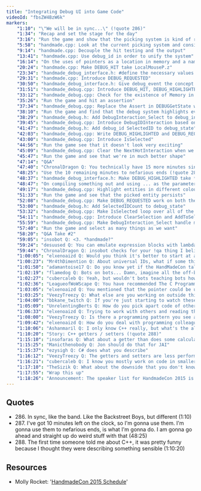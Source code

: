```yaml
---
title: "Integrating Debug UI into Game Code"
videoId: "fbsZW4BzW6k"
markers:
    "1:10": "\"We will be in sync...\" (!quote 286)"
    "1:34": "Recap and set the stage for the day"
    "3:16": "Run the game and show that the picking system is kind of random and janky"
    "5:58": "handmade.cpp: Look at the current picking system and consider what we'd like to do"
    "9:14": "handmade.cpp: Decouple the hit testing and the output"
    "13:41": "handmade.cpp: Use debug_id in order to unify the system"
    "16:14": "On the uses of pointers as a location in memory and a name"
    "20:24": "handmade.cpp: Make DEBUG_HIT take LocalMouseP.z"
    "23:34": "handmade_debug_interface.h: #define the necessary values and implement them"
    "29:31": "handmade.cpp: Introduce DEBUG_REQUESTED"
    "30:50": "handmade_debug_interface.h: Give debug_event the concept of a DebugID"
    "31:51": "handmade_debug.cpp: Introduce DEBUG_HIT, DEBUG_HIGHLIGHTED and DEBUG_REQUESTED"
    "33:12": "handmade_debug.cpp: Check for the existence of Memory in DEBUGGetState"
    "35:26": "Run the game and hit an assertion"
    "37:34": "handmade_debug.cpp: Replace the Assert in DEBUGGetState with a check for DebugState"
    "38:10": "Run the game and find that the debug system highlights everyone"
    "38:29": "handmade_debug.h: Add DebugInteraction_Select to debug_interaction_type"
    "39:45": "handmade_debug.cpp: Introduce DebugIDInteraction based on VarLinkInteraction which takes the Type and ID"
    "41:47": "handmade_debug.h: Add debug_id SelectedID to debug_state"
    "42:03": "handmade_debug.cpp: Write DEBUG_HIGHLIGHTED and DEBUG_REQUESTED"
    "43:00": "handmade_debug.cpp: Introduce IsSelected"
    "44:56": "Run the game see that it doesn't look very exciting"
    "45:09": "handmade_debug.cpp: Clear the NextHotInteraction when we end"
    "45:47": "Run the game and see that we're in much better shape"
    "47:14": "Q&A"
    "47:40": "ChronalDragon Q: You technically have 15 more minutes since we started late"
    "48:25": "Use the 10 remaining minutes to nefarious ends (!quote 287)"
    "48:37": "handmade_debug_interface.h: Make DEBUG_HIGHLIGHTED take *Color"
    "48:47": "On compiling something out and using ... as the parameters"
    "49:17": "handmade_debug.cpp: Highlight entities in different colours"
    "51:33": "Run the game and see that the picked entity persists"
    "52:08": "handmade_debug.cpp: Make DEBUG_REQUESTED work on both the selected and hovered entities"
    "53:00": "handmade_debug.h: Add SelectedIDCount to debug_state"
    "53:32": "handmade_debug.cpp: Make IsSelected loop over all of the SelectedIDCounts"
    "54:11": "handmade_debug.cpp: Introduce ClearSelection and AddToSelection"
    "55:59": "handmade_debug.cpp: Make DebugInteraction_Select handle multiple selections"
    "57:40": "Run the game and select as many things as we want"
    "58:20": "Q&A Take #2"
    "59:05": "insobot Q: <3. *handmade?"
    "59:24": "desuused Q: You can emulate expression blocks with lambdas if you don't mind the craziness of C++11"
    "59:44": "ChronalDragon Q: insobot checks for your !qa thing I believe, yeah"
    "1:00:05": "elxenoaizd Q: Would you think it's better to start at a junior position at a company and then working my way up? Or try to apply for a higher position immediately?"
    "1:00:23": "Mr4thDimention Q: About universal IDs, what if some things want to be identified in the same system, but don't have fixed storage location or conflicts in some other way with the universal uniqueness?"
    "1:01:50": "adamantoise17 Q: Do you know yet if the HandMadeCon talks are going to be streamed and / or recorded?"
    "1:02:19": "flamedog Q: Bots on bots... Damn, imagine all the off-by-one errors"
    "1:02:27": "cubercaleb Q: Yeah, but wouldn't bots teaching bots how to program be the beginning of the singularity?"
    "1:02:36": "LeagueofWoWScape Q: You have recommended The C Programming Language book after watching your introductory series. Are there any other books you would suggest such as proper programming practices or reference books?"
    "1:03:05": "elxenoaizd Q: You mentioned that the pointer could be used as a key and the thing it's pointing to is the value. So do you mean something like this: PairOf X*, X?"
    "1:03:25": "VeezyTreezy Q: What else are you working on outside this project?"
    "1:04:00": "bbkane_twitch Q: If you're just starting to watch these videos and you don't have time to watch them all, which ones are most important?"
    "1:05:09": "UnrelentingBerts Q: How do you pick apart code of other programs / websites, etc.? Sorry for the newbish spam, I just want to get started in the morning"
    "1:06:33": "elxenoaizd Q: Trying to work with others and reading their code, do you try to understand everything they wrote or just understand enough to solve your problems?"
    "1:08:00": "VeezyTreezy Q: Is there a programming pattern you see all the time that you can't stand or hate?"
    "1:09:42": "elxenoaizd Q: How do you deal with programming colleagues that use OOP, getters / setters, etc.? Do you try to give them advice or stay away from them if possible?"
    "1:10:06": "Ashanmaril Q: I only know C++ really, but what's the alternative to getters / setters?"
    "1:10:20": "Story: C++ getters / setters (!quote 288)"
    "1:15:10": "insofaras Q: What about a getter than does some calculation on private variables? Like a getDay function on a class that stores an integer representation of time / date?"
    "1:15:25": "Manicthenobody Q: Jon should do that for JAI"
    "1:15:37": "ezysigh Q: C# does what you describe"
    "1:16:12": "VeezyTreezy Q: The getters and setters are less performant too, right?"
    "1:16:21": "cubercaleb Q: I know you mostly work on code in smaller groups of people, although what is it like to program in teams and how does the work get split?"
    "1:17:10": "TheSizik Q: What about the downside that you don't know whether a value you're accessing does a function call or not?"
    "1:17:55": "Wrap this up"
    "1:18:26": "Announcement: The speaker list for HandmadeCon 2015 is up [see Resources]"
---
```


## Quotes

* 286\. In sync, like the band. Like the Backstreet Boys, but different (1:10)
* 287\. I've got 10 minutes left on the clock, so I'm gonna use them. I'm gonna use them to nefarious ends, is what I'm gonna do. I am gonna go ahead and straight up do weird stuff with that (48:25)
* 288\. The first time someone told me about C++, it was pretty funny because I thought they were describing something sensible (1:10:20)

## Resources

* Molly Rocket: '[HandmadeCon 2015 Schedule](http://mollyrocket.com/news_0006.html)'
